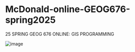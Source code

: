 # McDonald-online-GEOG676-spring2025
25 SPRING GEOG 676 ONLINE: GIS PROGRAMMING

![image](https://github.com/user-attachments/assets/2ba7a37b-0310-4502-9f4c-29d3c2981b36)
